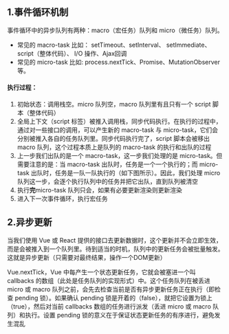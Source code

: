 ## 1.事件循环机制

事件循环中的异步队列有两种：macro（宏任务）队列和 micro（微任务）队列。

- 常见的 macro-task 比如： setTimeout、setInterval、 setImmediate、script（整体代码）、 I/O 操作、Ajax回调
- 常见的 micro-task 比如: process.nextTick、Promise、MutationObserver 等。

#### 执行过程：
1. 初始状态：调用栈空。micro 队列空，macro 队列里有且只有一个 script 脚本（整体代码）
2. 全局上下文（script 标签）被推入调用栈，同步代码执行。在执行的过程中，通过对一些接口的调用，可以产生新的 macro-task 与 micro-task，它们会分别被推入各自的任务队列里。同步代码执行完了，script 脚本会被移出 macro 队列，这个过程本质上是队列的 macro-task 的执行和出队的过程
3. 上一步我们出队的是一个 macro-task，这一步我们处理的是 micro-task。但需要注意的是：当 macro-task 出队时，任务是一个一个执行的；而 micro-task 出队时，任务是一队一队执行的（如下图所示）。因此，我们处理 micro 队列这一步，会逐个执行队列中的任务并把它出队，直到队列被清空
4. 执行**完**micro-task 队列只会，如果有必要更新渲染则更新渲染
5. 进入下一次事件循环，执行宏任务


## 2.异步更新
当我们使用 Vue 或 React 提供的接口去更新数据时，这个更新并不会立即生效，而是会被推入到一个队列里。待到适当的时机，队列中的更新任务会被批量触发。这就是异步更新（只需要对最终结果，操作一个DOM更新）

Vue.nextTick，Vue 中每产生一个状态更新任务，它就会被塞进一个叫 callbacks 的数组（此处是任务队列的实现形式）中。这个任务队列在被丢进 micro 或 macro 队列之前，会先去检查当前是否有异步更新任务正在执行（即检查 pending 锁）。如果确认 pending 锁是开着的（false），就把它设置为锁上（true），然后对当前 callbacks 数组的任务进行派发（丢进 micro 或 macro 队列）和执行。设置 pending 锁的意义在于保证状态更新任务的有序进行，避免发生混乱

